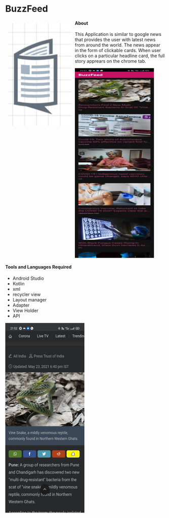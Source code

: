 # BuzzFeed
<img src="/img/logo.jpg" align="left"
width="200" hspace="10" vspace="10">




#### About
This Application is similar to google news that provides the user with latest news from around the world.
The news appear in the form of clickable cards. When user clicks on a particular headline card, the full story
apprears on the chrome tab.

<img src="img/b1.jpeg" align="center" height="600" width="250">

#### Tools and Languages Required
<list>
  <ul>
    <li>Android Studio</li>
    <li>Kotlin</li>
    <li>xml</li>
    <li>recycler view</li>
    <li>Layout manager</li>
    <li>Adapter</li>
    <li>View Holder</li>
    <li>API</li>
  </ul>
  </list>
  
  <img src="img/b2.jpeg" align="center" height="600" width="250">
   
  
  
